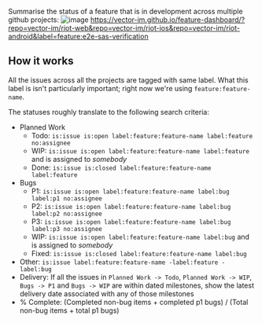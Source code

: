 Summarise the status of a feature that is in development across multiple github projects:
![image](https://user-images.githubusercontent.com/1922197/54301147-4bd31580-45b6-11e9-8c93-558ba4c072c4.png)
https://vector-im.github.io/feature-dashboard/?repo=vector-im/riot-web&repo=vector-im/riot-ios&repo=vector-im/riot-android&label=feature:e2e-sas-verification

## How it works

All the issues across all the projects are tagged with same label. What this label is isn't particularly important; right now we're using `feature:feature-name`.

The statuses roughly translate to the following search criteria:
 - Planned Work
     - Todo: `is:issue is:open label:feature:feature-name label:feature no:assignee`
     - WIP: `is:issue is:open label:feature:feature-name label:feature` and is assigned to _somebody_
     - Done: `is:issue is:closed label:feature:feature-name label:feature`
 - Bugs
     - P1: `is:issue is:open label:feature:feature-name label:bug label:p1 no:assignee`
     - P2: `is:issue is:open label:feature:feature-name label:bug label:p2 no:assignee`
     - P3: `is:issue is:open label:feature:feature-name label:bug label:p3 no:assignee`
     - WIP: `is:issue is:open label:feature:feature-name label:bug` and is assigned to _somebody_
     - Fixed: `is:issue is:closed label:feature:feature-name label:bug`
 - Other: `is:issue label:feature:feature-name -label:feature -label:bug`
 - Delivery: If all the issues in `Planned Work -> Todo`, `Planned Work -> WIP`, `Bugs -> P1` and `Bugs -> WIP` are within dated milestones, show the latest delivery date associated with any of those milestones
 - % Complete: (Completed non-bug items + completed p1 bugs) / (Total non-bug items + total p1 bugs)
     
